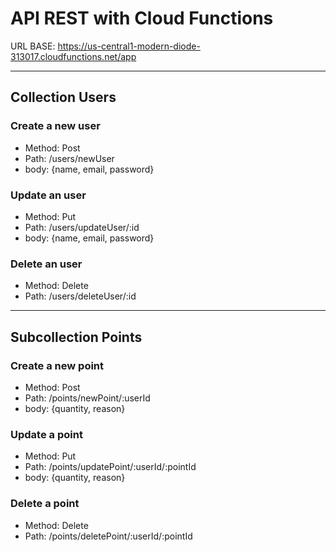 # API REST with Cloud Functions

URL BASE: https://us-central1-modern-diode-313017.cloudfunctions.net/app
___
## **Collection Users**
### Create a new user
* Method: Post
* Path: /users/newUser
* body: {name, email, password}
### Update an user
* Method: Put
* Path: /users/updateUser/:id
* body: {name, email, password}
### Delete an user
* Method: Delete
* Path: /users/deleteUser/:id


___
## **Subcollection Points**
### Create a new point
* Method: Post
* Path: /points/newPoint/:userId
* body: {quantity, reason}
### Update a point
* Method: Put
* Path: /points/updatePoint/:userId/:pointId
* body: {quantity, reason}
### Delete a point
* Method: Delete
* Path: /points/deletePoint/:userId/:pointId
